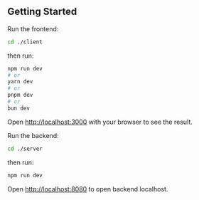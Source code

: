 ## Getting Started

Run the frontend:

```bash
cd ./client
```
then run:
```bash
npm run dev
# or
yarn dev
# or
pnpm dev
# or
bun dev
```

Open [http://localhost:3000](http://localhost:3000) with your browser to see the result.


Run the backend:

```bash
cd ./server
```
then run:
```bash
npm run dev
```

Open [http://localhost:8080](http://localhost:8080) to open backend localhost.
